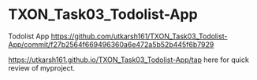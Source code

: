 # TXON_Task03_Todolist-App
Todolist App  https://github.com/utkarsh161/TXON_Task03_Todolist-App/commit/f27b2564f669496360a6e472a5b52b445f6b7929

https://utkarsh161.github.io/TXON_Task03_Todolist-App/tap here for quick review of myproject.
